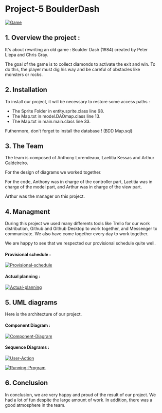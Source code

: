 # Project-5 BoulderDash

<a href="https://imgbb.com/"><img src="https://i.ibb.co/r5Pc5cV/Game.png" alt="Game" border="0"></a>


## 1. Overview the project :  
It's about rewriting an old game : Boulder Dash (1984) created by Peter Liepa and Chris Gray. 

The goal of the game is to collect diamonds to activate the exit and win. To do this, the player must dig his way and be careful of obstacles like monsters or rocks.

## 2. Installation
To install our project, it will be necessary to restore some access paths : 
* The Sprite Folder in entity.sprite.class line 68.
* The Map.txt in model.DAOmap.class line 13.
* The Map.txt in main.main.class line 33.

Futhermore, don't forget to install the database ! (BDD Map.sql)


## 3. The Team
The team is composed of Anthony Lorendeaux, Laetitia Kessas and Arthur Caldeireiro.

For the design of diagrams we worked together.

For the code, Anthony was in charge of the controller part, Laetitia was in charge of the model part, and Arthur was in charge of the view part.

Arthur was the manager on this project.




## 4. Managment
During this project we used many differents tools like Trello for our work distribution, Github and Github Desktop to work together, and Messenger to communicate. We also have come together every day to work together.

We are happy to see that we respected our provisional schedule quite well.

#### Provisional schedule :
<a href="https://ibb.co/jRhJrHw"><img src="https://i.ibb.co/py2hLnK/Provisional-schedule.png" alt="Provisional-schedule" border="0"></a>

#### Actual planning :
<a href="https://ibb.co/FH8042Z"><img src="https://i.ibb.co/9ZyVH6K/Actual-planning.png" alt="Actual-planning" border="0"></a>




## 5. UML diagrams
Here is the architecture of our project.

#### Component Diagram :
<a href="https://ibb.co/Pg94mjj"><img src="https://i.ibb.co/GRtkxpp/Component-Diagram.jpg" alt="Component-Diagram" border="0"></a>

#### Sequence Diagrams :
<a href="https://ibb.co/Y76VKfF"><img src="https://i.ibb.co/vxbMrL6/User-Action.jpg" alt="User-Action" border="0"></a>

<a href="https://ibb.co/LPGDTGH"><img src="https://i.ibb.co/dchsNhx/Running-Program.jpg" alt="Running-Program" border="0"></a>





## 6. Conclusion
In conclusion, we are very happy and proud of the result of our project. We had a lot of fun despite the large amount of work. In addition, there was a good atmosphere in the team.
